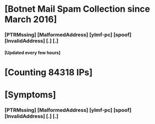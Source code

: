# [Botnet Mail Spam Collection since March 2016]
### [PTRMssing] [MalformedAddress] [ylmf-pc] [spoof] [InvalidAddress] [.] [.]
#### [Updated every few hours]

# [Counting 84318 IPs]

# [Symptoms] 
###   [PTRMssing] [MalformedAddress] [ylmf-pc] [spoof] [InvalidAddress] [.] [.]
